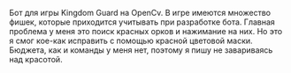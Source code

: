 Бот для игры Kingdom Guard на OpenCv.
В игре имеются множество фишек,
которые приходится учитывать при разработке бота.
Главная проблема у меня это поиск красных орков
и нажимание на них. Но это я смог кое-как
исправить с помощью красной цветовой маски.
Бюджета, как и команды у меня нет, поэтому я
пишу не завариваясь над красотой.

